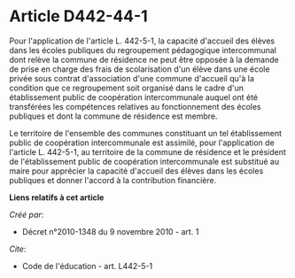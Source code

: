 # Article D442-44-1

Pour l'application de l'article L. 442-5-1, la capacité d'accueil des élèves dans les écoles publiques du regroupement
pédagogique intercommunal dont relève la commune de résidence ne peut être opposée à la demande de prise en charge des frais
de scolarisation d'un élève dans une école privée sous contrat d'association d'une commune d'accueil qu'à la condition que ce
regroupement soit organisé dans le cadre d'un établissement public de coopération intercommunale auquel ont été transférées
les compétences relatives au fonctionnement des écoles publiques et dont la commune de résidence est membre. 

Le territoire de l'ensemble des communes constituant un tel établissement public de coopération intercommunale est assimilé,
pour l'application de l'article L. 442-5-1, au territoire de la commune de résidence et le président de l'établissement
public de coopération intercommunale est substitué au maire pour apprécier la capacité d'accueil des élèves dans les écoles
publiques et donner l'accord à la contribution financière.

**Liens relatifs à cet article**

_Créé par_:

  - Décret n°2010-1348 du 9 novembre 2010 - art. 1

_Cite_:

  - Code de l'éducation - art. L442-5-1
